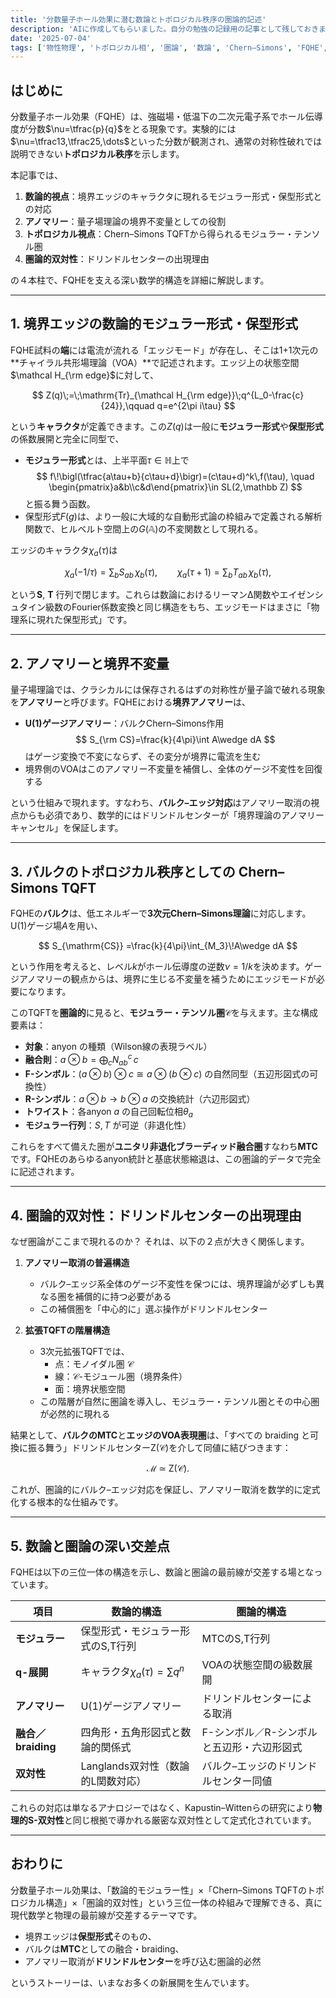 ```yaml
---
title: '分数量子ホール効果に潜む数論とトポロジカル秩序の圏論的記述'
description: 'AIに作成してもらいました。自分の勉強の記録用の記事として残しておきます。'
date: '2025-07-04'
tags: ['物性物理', 'トポロジカル相', '圏論', '数論', 'Chern–Simons', 'FQHE', 'AI生成']
---
```


## はじめに

分数量子ホール効果（FQHE）は、強磁場・低温下の二次元電子系でホール伝導度が分数$\nu=\tfrac{p}{q}$をとる現象です。実験的には$\nu=\tfrac13,\tfrac25,\dots$といった分数が観測され、通常の対称性破れでは説明できない**トポロジカル秩序**を示します。

本記事では、  
1. **数論的視点**：境界エッジのキャラクタに現れるモジュラー形式・保型形式との対応  
2. **アノマリー**：量子場理論の境界不変量としての役割  
3. **トポロジカル視点**：Chern–Simons TQFTから得られるモジュラー・テンソル圏  
4. **圏論的双対性**：ドリンドルセンターの出現理由  

の４本柱で、FQHEを支える深い数学的構造を詳細に解説します。

---

## 1. 境界エッジの数論的モジュラー形式・保型形式

FQHE試料の**端**には電流が流れる「エッジモード」が存在し、そこは1+1次元の**チャイラル共形場理論（VOA）**で記述されます。エッジ上の状態空間$\mathcal H_{\rm edge}$に対して、

$$
Z(q)\;=\;\mathrm{Tr}_{\mathcal H_{\rm edge}}\;q^{L_0-\frac{c}{24}},\qquad q=e^{2\pi i\tau}
$$

という**キャラクタ**が定義できます。この$Z(q)$は一般に**モジュラー形式**や**保型形式**の係数展開と完全に同型で、

- **モジュラー形式**とは、上半平面$\tau\in\mathbb H$上で
  $$
    f\!\bigl(\tfrac{a\tau+b}{c\tau+d}\bigr)=(c\tau+d)^k\,f(\tau),
    \quad
    \begin{pmatrix}a&b\\c&d\end{pmatrix}\in SL(2,\mathbb Z)
  $$
  と振る舞う函数。  
- 保型形式$F(g)$は、より一般に大域的な自動形式論の枠組みで定義される解析関数で、ヒルベルト空間上の$G(\mathbb A)$の不変関数として現れる。

エッジのキャラクタ$\chi_a(\tau)$は

$$
\chi_a(-1/\tau)=\sum_b S_{ab}\,\chi_b(\tau),\qquad
\chi_a(\tau+1)=\sum_b T_{ab}\,\chi_b(\tau),
$$

という**S**, **T** 行列で閉じます。これらは数論におけるリーマンΔ関数やエイゼンシュタイン級数のFourier係数変換と同じ構造をもち、エッジモードはまさに「物理系に現れた保型形式」です。

---

## 2. アノマリーと境界不変量

量子場理論では、クラシカルには保存されるはずの対称性が量子論で破れる現象を**アノマリー**と呼びます。FQHEにおける**境界アノマリー**は、

- **U(1)ゲージアノマリー**：バルクChern–Simons作用
  $$
    S_{\rm CS}=\frac{k}{4\pi}\int A\wedge dA
  $$
  はゲージ変換で不変にならず、その変分が境界に電流を生む  
- 境界側のVOAはこのアノマリー不変量を補償し、全体のゲージ不変性を回復する  

という仕組みで現れます。すなわち、**バルク–エッジ対応**はアノマリー取消の視点からも必須であり、数学的にはドリンドルセンターが「境界理論のアノマリーキャンセル」を保証します。

---

## 3. バルクのトポロジカル秩序としての Chern–Simons TQFT

FQHEの**バルク**は、低エネルギーで**3次元Chern–Simons理論**に対応します。U(1)ゲージ場$A$を用い、

$$
S_{\mathrm{CS}}
=\frac{k}{4\pi}\int_{M_3}\!A\wedge dA
$$

という作用を考えると、レベル$k$がホール伝導度の逆数$\nu=1/k$を決めます。ゲージアノマリーの観点からは、境界に生じる不変量を補うためにエッジモードが必要になります。

このTQFTを**圏論的**に見ると、**モジュラー・テンソル圏**$\mathcal C$を与えます。主な構成要素は：

- **対象**：anyon の種類（Wilson線の表現ラベル）  
- **融合則**：$a\otimes b=\displaystyle\bigoplus_cN_{ab}^c\,c$  
- **F-シンボル**：$(a\otimes b)\otimes c\cong a\otimes(b\otimes c)$ の自然同型（五辺形図式の可換性）  
- **R-シンボル**：$a\otimes b\to b\otimes a$ の交換統計（六辺形図式）  
- **トワイスト**：各anyon $a$ の自己回転位相$\theta_a$  
- **モジュラー行列**：$S,T$ が可逆（非退化性）

これらをすべて備えた圏が**ユニタリ非退化ブラーディッド融合圏**すなわち**MTC**です。FQHEのあらゆるanyon統計と基底状態縮退は、この圏論的データで完全に記述されます。

---

## 4. 圏論的双対性：ドリンドルセンターの出現理由

なぜ圏論がここまで現れるのか？ それは、以下の２点が大きく関係します。

1. **アノマリー取消の普遍構造**  
   - バルク–エッジ系全体のゲージ不変性を保つには、境界理論が必ずしも異なる圏を補償的に持つ必要がある  
   - この補償圏を「中心的に」選ぶ操作がドリンドルセンター

2. **拡張TQFTの階層構造**  
   - 3次元拡張TQFTでは、  
     - 点：モノイダル圏 $\mathcal C$  
     - 線：$\mathcal C$-モジュール圏（境界条件）  
     - 面：境界状態空間  
   - この階層が自然に圏論を導入し、モジュラー・テンソル圏とその中心圏が必然的に現れる

結果として、**バルクのMTC**と**エッジのVOA表現圏**は、「すべての braiding と可換に振る舞う」ドリンドルセンター$\mathrm{Z}(\mathcal C)$を介して同値に結びつきます：

$$
\mathcal M\;\simeq\;\mathrm{Z}(\mathcal C).
$$

これが、圏論的にバルク–エッジ対応を保証し、アノマリー取消を数学的に定式化する根本的な仕組みです。

---

## 5. 数論と圏論の深い交差点

FQHEは以下の三位一体の構造を示し、数論と圏論の最前線が交差する場となっています。

| 項目             | 数論的構造                           | 圏論的構造                             |
|-----------------|--------------------------------------|--------------------------------------|
| **モジュラー**   | 保型形式・モジュラー形式のS,T行列     | MTCのS,T行列                         |
| **q-展開**      | キャラクタ$\chi_a(\tau)=\sum q^n$     | VOAの状態空間の級数展開              |
| **アノマリー**   | U(1)ゲージアノマリー                 | ドリンドルセンターによる取消         |
| **融合／braiding** | 四角形・五角形図式と数論的関係式       | F-シンボル／R-シンボルと五辺形・六辺形図式 |
| **双対性**       | Langlands双対性（数論的L関数対応）   | バルク–エッジのドリンドルセンター同値 |

これらの対応は単なるアナロジーではなく、Kapustin–Wittenらの研究により**物理的S-双対性**と同じ根拠で導かれる厳密な双対性として定式化されています。

---

## おわりに

分数量子ホール効果は、「数論的モジュラー性」×「Chern–Simons TQFTのトポロジカル構造」×「圏論的双対性」という三位一体の枠組みで理解できる、真に現代数学と物理の最前線が交差するテーマです。

- 境界エッジは**保型形式**そのもの、  
- バルクは**MTC**としての融合・braiding、  
- アノマリー取消が**ドリンドルセンター**を呼び込む圏論的必然  

というストーリーは、いまなお多くの新展開を生んでいます。

